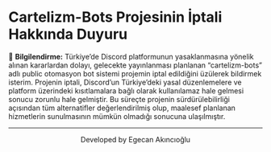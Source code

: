 # Cartelizm-Bots Projesinin İptali Hakkında Duyuru

📌 **Bilgilendirme:** Türkiye’de Discord platformunun yasaklanmasına yönelik alınan kararlardan dolayı, gelecekte yayınlanması planlanan “cartelizm-bots” adlı public otomasyon bot sistemi projemin iptal edildiğini üzülerek bildirmek isterim. Projenin iptali, Discord’un Türkiye’deki yasal düzenlemelere ve platform üzerindeki kısıtlamalara bağlı olarak kullanılamaz hale gelmesi sonucu zorunlu hale gelmiştir. Bu süreçte projenin sürdürülebilirliği açısından tüm alternatifler değerlendirilmiş olup, maalesef planlanan hizmetlerin sunulmasının mümkün olmadığı sonucuna ulaşılmıştır.

---

<p align="center">Developed by Egecan Akıncıoğlu</p>
